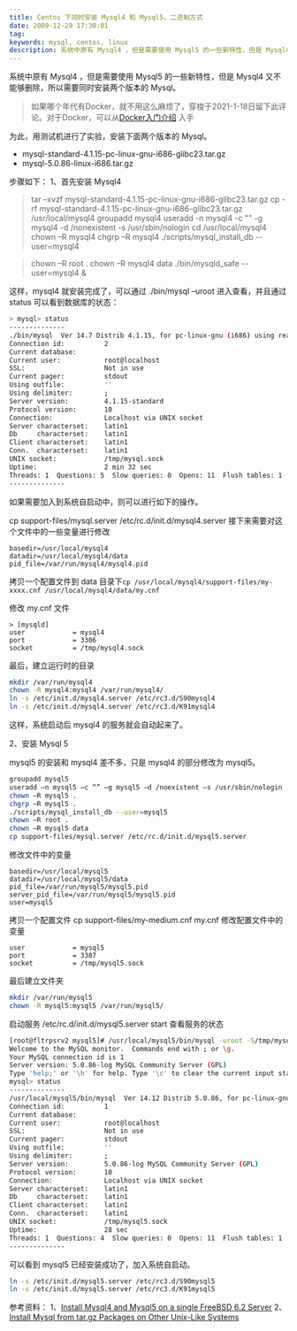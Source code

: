 ```yaml
---
title: Centos 下同时安装 Mysql4 和 Mysql5，二进制方式
date: 2009-12-29 17:30:01
tag: 
keywords: mysql, centos, linux
description: 系统中原有 Mysql4 ，但是需要使用 Mysql5 的一些新特性，但是 Mysql4 又不能够删除，所以需要同时安装两个版本的 Mysql。
---
```


系统中原有 Mysql4 ，但是需要使用 Mysql5 的一些新特性，但是 Mysql4 又不能够删除，所以需要同时安装两个版本的 Mysql。

> 如果哪个年代有Docker，就不用这么麻烦了，穿梭于2021-1-18日留下此评论。对于Docker，可以从[Docker入门介绍](http://edulinks.cn/2018/06/20/20180620-docker-overview/) 入手

为此，用测试机进行了实验，安装下面两个版本的 Mysql。
* mysql-standard-4.1.15-pc-linux-gnu-i686-glibc23.tar.gz
* mysql-5.0.86-linux-i686.tar.gz

步骤如下：
1、首先安装 Mysql4
> tar –xvzf mysql-standard-4.1.15-pc-linux-gnu-i686-glibc23.tar.gz
cp -rf mysql-standard-4.1.15-pc-linux-gnu-i686-glibc23.tar.gz /usr/local/mysql4
groupadd mysql4
useradd -n mysql4 -c "" -g mysql4 -d /nonexistent -s /usr/sbin/nologin
cd /usr/local/mysql4
chown –R mysql4
chgrp –R mysql4
./scripts/mysql_install_db --user=mysql4


> chown –R root .
chown –R mysql4 data
./bin/mysqld_safe --user=mysql4 &

这样，mysql4 就安装完成了，可以通过 ./bin/mysql –uroot 进入查看，并且通过 status 可以看到数据库的状态：
```sh
> mysql> status
--------------
./bin/mysql  Ver 14.7 Distrib 4.1.15, for pc-linux-gnu (i686) using readline 4.3
Connection id:          2
Current database:
Current user:           root@localhost
SSL:                    Not in use
Current pager:          stdout
Using outfile:          ''
Using delimiter:        ;
Server version:         4.1.15-standard
Protocol version:       10
Connection:             Localhost via UNIX socket
Server characterset:    latin1
Db     characterset:    latin1
Client characterset:    latin1
Conn.  characterset:    latin1
UNIX socket:            /tmp/mysql.sock
Uptime:                 2 min 32 sec
Threads: 1  Questions: 5  Slow queries: 0  Opens: 11  Flush tables: 1  Open tables: 5  Queries per second avg: 0.033
--------------
```
如果需要加入到系统自启动中，则可以进行如下的操作。

cp support-files/mysql.server /etc/rc.d/init.d/mysql4.server
接下来需要对这个文件中的一些变量进行修改
```mysql
basedir=/usr/local/mysql4
datadir=/usr/local/mysql4/data
pid_file=/var/run/mysql4/mysql4.pid
```
拷贝一个配置文件到 data 目录下```cp /usr/local/mysql4/support-files/my-xxxx.cnf /usr/local/mysql4/data/my.cnf```

修改 my.cnf 文件
```mysql
> [mysqld]
user            = mysql4
port            = 3306
socket          = /tmp/mysql4.sock
```

最后，建立运行时的目录
```sh
mkdir /var/run/mysql4
chown -R mysql4:mysql4 /var/run/mysql4/
ln -s /etc/init.d/mysql4.server /etc/rc3.d/S90mysql4
ln -s /etc/init.d/mysql4.server /etc/rc3.d/K91mysql4
```
这样，系统启动后 mysql4 的服务就会自动起来了。

2、安装 Mysql 5

mysql5 的安装和 mysql4 差不多，只是 mysql4 的部分修改为 mysql5。
```sh
groupadd mysql5
useradd –n mysql5 –c “” –g mysql5 –d /noexistent –s /usr/sbin/nologin
chown –R mysql5 .
chgrp –R mysql5 .
./scripts/mysql_install_db --user=mysql5
chown –R root .
chown –R mysql5 data
cp support-files/mysql.server /etc/rc.d/init.d/mysql5.server
```

修改文件中的变量
```mysql
basedir=/usr/local/mysql5
datadir=/usr/local/mysql5/data
pid_file=/var/run/mysql5/mysql5.pid
server_pid_file=/var/run/mysql5/mysql5.pid
user=mysql5
```

拷贝一个配置文件 cp support-files/my-medium.cnf my.cnf
修改配置文件中的变量
```mysql
user            = mysql5
port            = 3307
socket          = /tmp/mysql5.sock
```

最后建立文件夹
```sh
mkdir /var/run/mysql5
chown -R mysql5:mysql5 /var/run/mysql5/
```

启动服务 /etc/rc.d/init.d/mysql5.server start
查看服务的状态
```sh
[root@fltrpsrv2 mysql5]# /usr/local/mysql5/bin/mysql -uroot -S/tmp/mysql5.sock
Welcome to the MySQL monitor.  Commands end with ; or \g.
Your MySQL connection id is 1
Server version: 5.0.86-log MySQL Community Server (GPL)
Type 'help;' or '\h' for help. Type '\c' to clear the current input statement.
mysql> status
--------------
/usr/local/mysql5/bin/mysql  Ver 14.12 Distrib 5.0.86, for pc-linux-gnu (i686) using readline 5.1
Connection id:          1
Current database:
Current user:           root@localhost
SSL:                    Not in use
Current pager:          stdout
Using outfile:          ''
Using delimiter:        ;
Server version:         5.0.86-log MySQL Community Server (GPL)
Protocol version:       10
Connection:             Localhost via UNIX socket
Server characterset:    latin1
Db     characterset:    latin1
Client characterset:    latin1
Conn.  characterset:    latin1
UNIX socket:            /tmp/mysql5.sock
Uptime:                 28 sec
Threads: 1  Questions: 4  Slow queries: 0  Opens: 11  Flush tables: 1  Open tables: 6  Queries per second avg: 0.143
--------------
```

可以看到 mysql5 已经安装成功了，加入系统自启动。
```sh
ln -s /etc/init.d/mysql5.server /etc/rc3.d/S90mysql5
ln -s /etc/init.d/mysql5.server /etc/rc3.d/K91mysql5
```

参考资料：
1、[Install Mysql4 and Mysql5 on a single FreeBSD 6.2 Server](http://blog.opusinteractive.com/managed-services/installing-mysql4-and-mysql5-on-a-single-freebsd-62-server/)
2、[Install Mysql from tar.gz Packages on Other Unix-Like Systems](http://dev.mysql.com/doc/refman/4.1/en/installing-binary.html)












